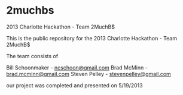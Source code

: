 2muchbs
=======

2013 Charlotte Hackathon - Team 2MuchB$

This is the public repository for the 2013 Charlotte Hackathon - Team 2MuchB$

The team consists of

Bill Schoonmaker - ncschoon@gmail.com
Brad McMinn - brad.mcminn@gmail.com
Steven Pelley - stevenpelley@gmail.com

our project was completed and presented on 5/19/2013
